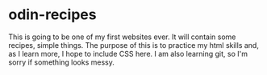 # odin-recipes

This is going to be one of my first websites ever. It will contain some recipes, simple things. The purpose of this is to practice my html skills and, as I learn more, I hope to include CSS here.
I am also learning git, so I'm sorry if something looks messy.

